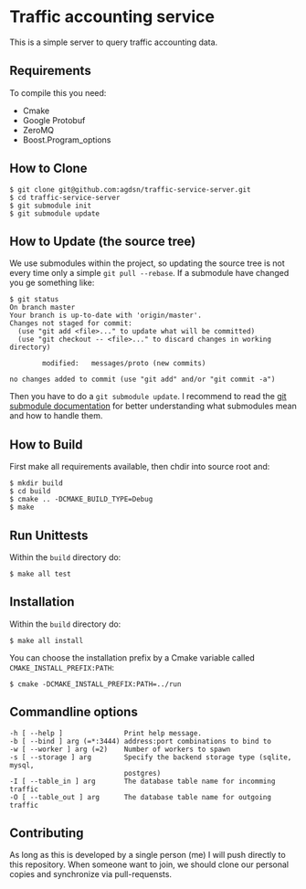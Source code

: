 # Traffic accounting service

This is a simple server to query traffic accounting data.

## Requirements

To compile this you need:

* Cmake
* Google Protobuf
* ZeroMQ
* Boost.Program_options

## How to Clone

    $ git clone git@github.com:agdsn/traffic-service-server.git
    $ cd traffic-service-server
    $ git submodule init
    $ git submodule update
    
## How to Update (the source tree)

We use submodules within the project, so updating the source tree is 
not every time only a simple `git pull --rebase`. If a submodule have 
changed you ge something like:

    $ git status
    On branch master
    Your branch is up-to-date with 'origin/master'.
    Changes not staged for commit:
      (use "git add <file>..." to update what will be committed)
      (use "git checkout -- <file>..." to discard changes in working directory)
    
            modified:   messages/proto (new commits)
    
    no changes added to commit (use "git add" and/or "git commit -a")

Then you have to do a `git submodule update`. I recommend to read the 
[git submodule documentation](http://git-scm.com/book/de/Git-Tools-Submodule)
for better understanding what submodules mean and how to handle them.

## How to Build

First make all requirements available, then chdir into source root and:

    $ mkdir build
    $ cd build
    $ cmake .. -DCMAKE_BUILD_TYPE=Debug
    $ make

## Run Unittests

Within the `build` directory do:

    $ make all test

## Installation

Within the `build` directory do:

    $ make all install

You can choose the installation prefix by a Cmake variable called
`CMAKE_INSTALL_PREFIX:PATH`:

    $ cmake -DCMAKE_INSTALL_PREFIX:PATH=../run

## Commandline options

    -h [ --help ]               Print help message.
    -b [ --bind ] arg (=*:3444) address:port combinations to bind to
    -w [ --worker ] arg (=2)    Number of workers to spawn
    -s [ --storage ] arg        Specify the backend storage type (sqlite, mysql, 
                                postgres)
    -I [ --table_in ] arg       The database table name for incomming traffic
    -O [ --table_out ] arg      The database table name for outgoing traffic


## Contributing

As long as this is developed by a single person (me) I will push 
directly to this repository. When someone want to join, we should 
clone our personal copies and synchronize via pull-requensts.
